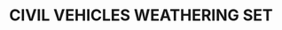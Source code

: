 ---
layout: product
title: "CIVIL VEHICLES WEATHERING SET"
price: "2300" 
desc: "Set za weathering"
img_path: "/assets/img/A.MIG-7145.webp"
brand: "AMMO"
available: true
special_offer: false
new: true
soon: false
cat: "060000"
subcat: "060800"
subsubcat: "00"
sifra: "A.MIG-7145"
popular: false
---